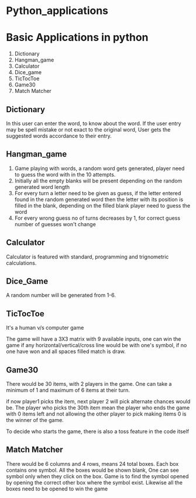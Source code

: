 # Python_applications
<h1>Basic Applications in python</h1>
<ol>
  <li>Dictionary</li>
  <li>Hangman_game</li>
  <li>Calculator</li>
  <li>Dice_game</li>
  <li>TicTocToe</li>
  <li>Game30</li>
  <li>Match Matcher</li>
</ol>

<h2>Dictionary</h2>
<p>In this user can enter the word, to know about the word. </p.
<p>If the user entry may be spell mistake or not exact to the original word, User gets the suggested words accordance to their entry.</p>
<h2>Hangman_game</h2>
<ol>
  <li>Game playing with words, a random word gets generated, player need to guess the word with in the 10 attempts.</li>
  <li>Initially all the empty blanks will be present depending on the random generated word length</li>
  <li>For every turn a letter need to be given as guess, if the letter entered found in the random generated word then the letter with its position is filled in the blank, depending on the filled blank player need to guess the word</li>
  <li>For every wrong guess no of turns decreases by 1, for correct guess number of guesses won't change</li>
</ol>
<h2>Calculator</h2>
<p>Calculator is featured with standard, programming and trignometric calculations.</p>
<h2>Dice_Game</h2>
<p>A random number will be generated from 1-6.</p>
<h2>TicTocToe</h2>
<p>It's a human v/s computer game</p>
<p>The game will have a 3X3 matrix with 9 available inputs, one can win the game if any horizontal/vertical/cross line would be with one's symbol, if no one have won and all spaces filled match is draw.</p>
<h2>Game30</h2>
<p>There would be 30 items, with 2 players in the game. One can take a minimum of 1 and maximum of 6 items at their turn.</p>
<p>if now player1 picks the item, next player 2 will pick alternate chances would be. The player who picks the 30th item mean the player who ends the game with 0 items left and not allowing the other player to pick making items 0 is the winner of the game.</p>
<p> To decide who starts the game, there is also a toss feature in the code itself</p>
<h2>Match Matcher</h2>
<p> There would be 6 columns and 4 rows, means 24 total boxes. Each box contains one symbol. All the boxes would be shown blank, One can see symbol only when they click on the box. Game is to find the symbol opened by opening the correct other box where the symbol exist. Likewise all the boxes need to be opened to win the game</p>
